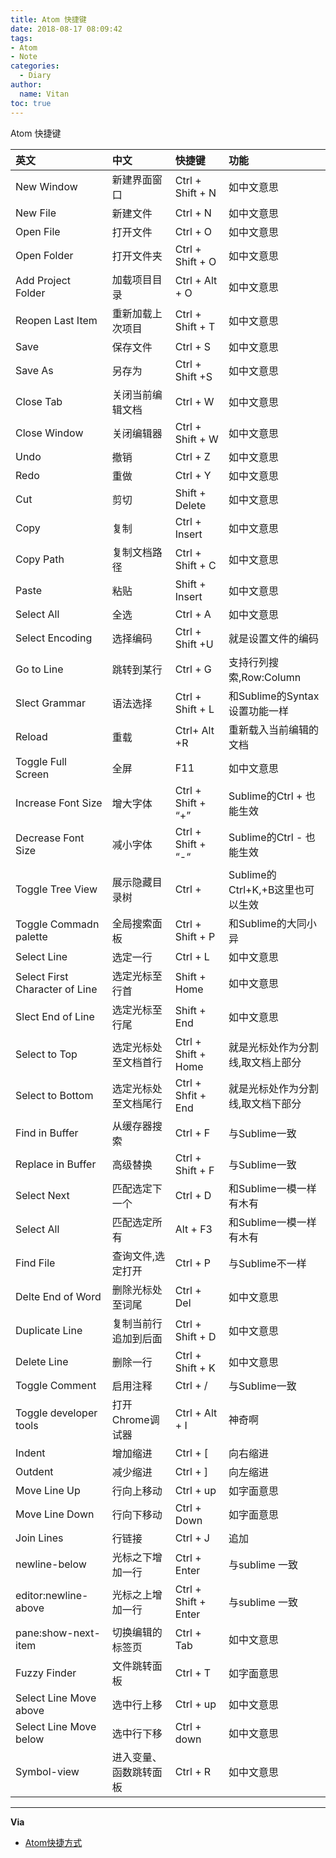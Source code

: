 ```yaml
---
title: Atom 快捷键
date: 2018-08-17 08:09:42
tags:
- Atom
- Note
categories:
  - Diary
author:
  name: Vitan
toc: true
---
```

Atom 快捷键
<!--more-->

|英文	|中文	|快捷键|	功能|
|:---|:---|:---|:---|
|New Window	|新建界面窗口	|Ctrl + Shift + N	|如中文意思|
|New File	|新建文件	|Ctrl + N	|如中文意思|
|Open File	|打开文件	|Ctrl + O	|如中文意思|
|Open Folder	|打开文件夹	|Ctrl + Shift + O	|如中文意思|
|Add Project Folder	|加载项目目录	|Ctrl + Alt + O	|如中文意思|
|Reopen Last Item	|重新加载上次项目|	Ctrl + Shift + T	|如中文意思|
|Save	|保存文件	|Ctrl + S	|如中文意思|
|Save As	|另存为	|Ctrl + Shift +S	|如中文意思|
|Close Tab	|关闭当前编辑文档	|Ctrl + W	|如中文意思|
|Close Window	|关闭编辑器	|Ctrl + Shift + W	|如中文意思|
|Undo	|撤销	|Ctrl + Z	|如中文意思|
|Redo	|重做	|Ctrl + Y	|如中文意思|
|Cut	|剪切	|Shift + Delete	|如中文意思|
|Copy	|复制	|Ctrl + Insert	|如中文意思|
|Copy Path	|复制文档路径	|Ctrl + Shift + C	|如中文意思|
|Paste	|粘贴	|Shift + Insert	|如中文意思|
|Select All	|全选	|Ctrl + A	|如中文意思|
|Select Encoding	|选择编码	|Ctrl + Shift +U	|就是设置文件的编码|
|Go to Line	|跳转到某行	|Ctrl + G	|支持行列搜索,Row:Column|
|Slect Grammar	|语法选择	|Ctrl + Shift + L	|和Sublime的Syntax设置功能一样|
|Reload	|重载	|Ctrl+ Alt +R	|重新载入当前编辑的文档|
|Toggle Full Screen	|全屏|F11	|如中文意思|
|Increase Font Size	|增大字体	|Ctrl + Shift + “+”|	Sublime的Ctrl + 也能生效|
|Decrease Font Size	|减小字体	|Ctrl + Shift + “-“	|Sublime的Ctrl - 也能生效|
|Toggle Tree View	|展示隐藏目录树	|Ctrl + |Sublime的Ctrl+K,+B这里也可以生效	|
|Toggle Commadn palette	|全局搜索面板|	Ctrl + Shift + P	|和Sublime的大同小异|
|Select Line|	选定一行|	Ctrl + L|	如中文意思|
|Select First Character of Line	|选定光标至行首|	Shift + Home|	如中文意思|
|Slect End of Line	|选定光标至行尾|	Shift + End	|如中文意思|
|Select to Top|	选定光标处至文档首行|	Ctrl + Shift + Home	|就是光标处作为分割线,取文档上部分|
|Select to Bottom	|选定光标处至文档尾行	|Ctrl + Shfit + End|	就是光标处作为分割线,取文档下部分|
|Find in Buffer	|从缓存器搜索|	Ctrl + F	|与Sublime一致|
|Replace in Buffer	|高级替换|	Ctrl + Shift + F	|与Sublime一致|
|Select Next|	匹配选定下一个	|Ctrl + D	|和Sublime一模一样有木有|
|Select All|	匹配选定所有|	Alt + F3|	和Sublime一模一样有木有|
|Find File	|查询文件,选定打开|	Ctrl + P	|与Sublime不一样|
|Delte End of Word	|删除光标处至词尾	|Ctrl + Del	|如中文意思|
|Duplicate Line|复制当前行追加到后面|Ctrl + Shift + D	|如中文意思|
|Delete Line	|删除一行|	Ctrl + Shift + K	|如中文意思|
|Toggle Comment	|启用注释|	Ctrl + /	|与Sublime一致|
|Toggle developer tools|	打开Chrome调试器	|Ctrl + Alt + I	|神奇啊|
|Indent	|增加缩进	|Ctrl + [	|向右缩进|
|Outdent	|减少缩进|	Ctrl + ]	|向左缩进|
|Move Line Up	|行向上移动	|Ctrl + up	|如字面意思|
|Move Line Down	|行向下移动|	Ctrl + Down	|如字面意思|
|Join Lines	|行链接	|Ctrl + J	|追加|
|newline-below	|光标之下增加一行	|Ctrl + Enter	|与sublime 一致|
|editor:newline-above	|光标之上增加一行|	Ctrl + Shift + Enter	|与sublime 一致|
|pane:show-next-item	|切换编辑的标签页|	Ctrl + Tab|	如中文意思|
|Fuzzy Finder	|文件跳转面板|	Ctrl + T	|如字面意思|
|Select Line Move above	|选中行上移|	Ctrl + up	|如中文意思|
|Select Line Move below	|选中行下移|	Ctrl + down	|如中文意思|
|Symbol-view	|进入变量、函数跳转面板|Ctrl + R	|如中文意思|


---
**Via**
- [Atom快捷方式](https://blog.csdn.net/crper/article/details/45674649)
